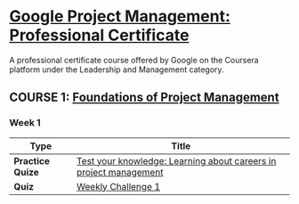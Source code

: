 # [Google Project Management: Professional Certificate](https://www.coursera.org/professional-certificates/google-project-management)

A professional certificate course offered by Google on the Coursera platform under the Leadership and Management category. 


## COURSE 1: [Foundations of Project Management](https://www.coursera.org/learn/project-management-foundations?specialization=google-project-management) 
### Week 1 

|Type |Title  |
|--- | --- | 
|**Practice Quize**| [Test your knowledge: Learning about careers in project management](https://github.com/repans/Google-Project-Management-Professional-Certificate/blob/main/Course-1:%20Foundations%20of%20Project%20Management/Week-1/Test%20your%20knowledge:%20Learning%20about%20careers%20in%20project%20management%20.md)|
|**Quiz**| [Weekly Challenge 1](https://github.com/repans/Google-Project-Management-Professional-Certificate/blob/main/Course-1:%20Foundations%20of%20Project%20Management/Week-1/Weekly%20Challenge%201%20.md) | 
